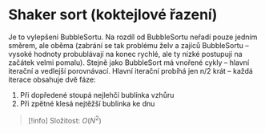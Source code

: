 # Shaker sort (koktejlové řazení)
Je to vylepšení BubbleSortu. Na rozdíl od BubbleSortu neřadí pouze jedním směrem, ale oběma (zabrání se tak problému želv a zajíců BubbleSortu – vysoké hodnoty probublávají na konec rychlé, ale ty nízké postupují na začátek velmi pomalu). Stejně jako BubbleSort má vnořené cykly – hlavní iterační a vedlejší porovnávací. Hlavní iterační probíhá jen n/2 krát – každá iterace obsahuje dvě fáze:
1. Při dopředené stoupá nejlehčí bublinka vzhůru
2. Při zpětné klesá nejtěžší bublinka ke dnu

> [!info] Složitost: $O(N^2)$


